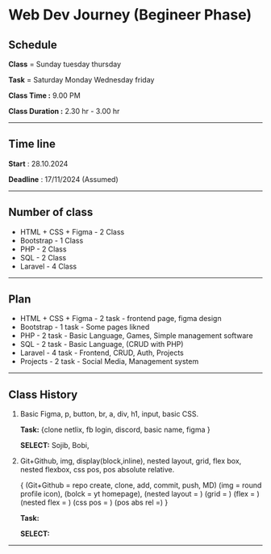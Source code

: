 # Web Dev Journey (Begineer Phase)

## Schedule

**Class** = Sunday tuesday thursday

**Task** = Saturday Monday Wednesday friday

**Class Time :** 9.00 PM

**Class Duration :** 2.30 hr - 3.00 hr

---

## Time line

**Start** : 28.10.2024

**Deadline** : 17/11/2024 (Assumed)

---

## Number of class

- HTML + CSS + Figma - 2 Class
- Bootstrap - 1 Class
- PHP - 2 Class
- SQL - 2 Class
- Laravel - 4 Class

---

## Plan

- HTML + CSS + Figma - 2 task - frontend page, figma design
- Bootstrap - 1 task - Some pages likned
- PHP - 2 task - Basic Language, Games, Simple management software
- SQL - 2 task - Basic Language, (CRUD with PHP)
- Laravel - 4 task - Frontend, CRUD, Auth, Projects
- Projects - 2 task - Social Media, Management system

---

## Class History

1. Basic Figma, p, button, br, a, div, h1, input, basic CSS.

   **Task:** {clone netlix, fb login, discord, basic name, figma }

   **SELECT:** Sojib, Bobi,

2. Git+Github, img, display(block,inline), nested layout, grid, flex box, nested flexbox, css pos, pos absolute relative.

   { (Git+Github = repo create, clone, add, commit, push, MD) (img = round profile icon), (bolck = yt homepage), (nested layout = ) (grid = ) (flex = ) (nested flex = ) (css pos = ) (pos abs rel =) }

   **Task:**

   **SELECT:**

---
